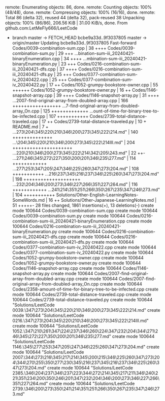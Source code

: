 <!--
 * @Author: LetMeFly
 * @Date: 2024-04-27 11:03:04
 * @LastEditors: LetMeFly
 * @LastEditTime: 2024-04-27 11:03:08
-->
remote: Enumerating objects: 86, done.
remote: Counting objects: 100% (48/48), done.
remote: Compressing objects: 100% (16/16), done.
remote: Total 86 (delta 32), reused 44 (delta 32), pack-reused 38
Unpacking objects: 100% (86/86), 206.56 KiB | 31.00 KiB/s, done.
From github.com:LetMeFly666/LeetCode
 * branch                master     -> FETCH_HEAD
   bcbe9a33d..9f3037805  master     -> origin/master
Updating bcbe9a33d..9f3037805
Fast-forward
 Codes/0039-combination-sum.cpp                     |  38 ++++
 Codes/0039-combination-sum.py                      |  29 +++ 
 ...bination-sum-iii_20240421-binaryEnumeration.cpp |  34 ++++
 ...mbination-sum-iii_20240421-binaryEnumeration.py |  23 +++
 Codes/0216-combination-sum-iii_20240421-dfs.cpp    |  37 ++++
 Codes/0216-combination-sum-iii_20240421-dfs.py     |  25 +++
 Codes/0377-combination-sum-iv_20240422.cpp         |  25 +++
 Codes/0377-combination-sum-iv_20240422.py          |  17 ++
 Codes/1052-grumpy-bookstore-owner.cpp              |  55 ++++++
 Codes/1052-grumpy-bookstore-owner.py               |  16 ++
 Codes/1146-snapshot-array.cpp                      |  39 ++++
 Codes/1146-snapshot-array.py                       |  31 ++++
 ...2007-find-original-array-from-doubled-array.cpp | 166 +++++++++++++++++
 ...7-find-original-array-from-doubled-array_On.cpp | 125 +++++++++++++
 ...ount-of-time-for-binary-tree-to-be-infected.cpp | 107 +++++++++++
 Codes/2739-total-distance-traveled.cpp             |  17 ++
 Codes/2739-total-distance-traveled.py              |  10 +
 README.md                                          |   7 +
 ...273\204\345\220\210\346\200\273\345\222\214.md" | 140 ++++++++++++++
 ...\204\345\220\210\346\200\273\345\222\214III.md" | 204 +++++++++++++++++++++
 ...220\210\346\200\273\345\222\214\342\205\243.md" |  22 ++-
 ...271\246\345\272\227\350\200\201\346\235\277.md" | 114 ++++++++++++
 ...277\253\347\205\247\346\225\260\347\273\204.md" | 108 +++++++++++
 ...216\237\345\216\237\346\225\260\347\273\204.md" | 198 ++++++++++++++++++++
 ...232\204\346\200\273\346\227\266\351\227\264.md" | 116 ++++++++++++
 ...241\214\351\251\266\350\267\235\347\246\273.md" | 104 +++++++++++
 Solutions/Other-English-LearningNotes-SomeWords.md |  16 ++
 Solutions/Other-Japanese-LearningNotes.md          |  51 +++++-
 28 files changed, 1861 insertions(+), 13 deletions(-)
 create mode 100644 Codes/0039-combination-sum.cpp
 create mode 100644 Codes/0039-combination-sum.py
 create mode 100644 Codes/0216-combination-sum-iii_20240421-binaryEnumeration.cpp
 create mode 100644 Codes/0216-combination-sum-iii_20240421-binaryEnumeration.py
 create mode 100644 Codes/0216-combination-sum-iii_20240421-dfs.cpp
 create mode 100644 Codes/0216-combination-sum-iii_20240421-dfs.py
 create mode 100644 Codes/0377-combination-sum-iv_20240422.cpp
 create mode 100644 Codes/0377-combination-sum-iv_20240422.py
 create mode 100644 Codes/1052-grumpy-bookstore-owner.cpp
 create mode 100644 Codes/1052-grumpy-bookstore-owner.py
 create mode 100644 Codes/1146-snapshot-array.cpp
 create mode 100644 Codes/1146-snapshot-array.py
 create mode 100644 Codes/2007-find-original-array-from-doubled-array.cpp
 create mode 100644 Codes/2007-find-original-array-from-doubled-array_On.cpp
 create mode 100644 Codes/2358-amount-of-time-for-binary-tree-to-be-infected.cpp
 create mode 100644 Codes/2739-total-distance-traveled.cpp
 create mode 100644 Codes/2739-total-distance-traveled.py
 create mode 100644 "Solutions/LeetCode 0039.\347\273\204\345\220\210\346\200\273\345\222\214.md"
 create mode 100644 "Solutions/LeetCode 0216.\347\273\204\345\220\210\346\200\273\345\222\214III.md"
 create mode 100644 "Solutions/LeetCode 1052.\347\210\261\347\224\237\346\260\224\347\232\204\344\271\246\345\272\227\350\200\201\346\235\277.md"
 create mode 100644 "Solutions/LeetCode 1146.\345\277\253\347\205\247\346\225\260\347\273\204.md"
 create mode 100644 "Solutions/LeetCode 2007.\344\273\216\345\217\214\345\200\215\346\225\260\347\273\204\344\270\255\350\277\230\345\216\237\345\216\237\346\225\260\347\273\204.md"
 create mode 100644 "Solutions/LeetCode 2385.\346\204\237\346\237\223\344\272\214\345\217\211\346\240\221\351\234\200\350\246\201\347\232\204\346\200\273\346\227\266\351\227\264.md"
 create mode 100644 "Solutions/LeetCode 2739.\346\200\273\350\241\214\351\251\266\350\267\235\347\246\273.md"